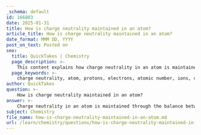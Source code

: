 ```yaml
---
_schema: default
id: 166803
date: 2025-01-31
title: How is charge neutrality maintained in an atom?
article_title: How is charge neutrality maintained in an atom?
date_format: MMM DD, YYYY
post_on_text: Posted on
seo:
  title: QuickTakes | Chemistry
  page_description: >-
    This content explains how charge neutrality in an atom is maintained through the balance of protons and electrons, discusses the formation of ions, and highlights the importance of this neutrality in chemical reactions.
  page_keywords: >-
    charge neutrality, atom, protons, electrons, atomic number, ions, chemical bonds, sodium, chlorine, electrostatic attraction, stability, molecules
author: QuickTakes
question: >-
    How is charge neutrality maintained in an atom?
answer: >-
    Charge neutrality in an atom is maintained through the balance between the number of protons and electrons. Here’s a detailed explanation of how this balance works:\n\n1. **Subatomic Particles**:\n   - **Protons**: These are positively charged particles located in the nucleus of the atom. The number of protons in an atom is referred to as the atomic number, which uniquely identifies an element.\n   - **Electrons**: These are negatively charged particles that orbit the nucleus in various energy levels or shells. In a neutral atom, the number of electrons equals the number of protons.\n\n2. **Charge Balance**:\n   - In a neutral atom, the positive charge from protons is exactly balanced by the negative charge from electrons. For example, a neutral carbon atom has 6 protons and 6 electrons, resulting in a net charge of zero:\n     $$ \n     \text{Total Charge} = (\text{Number of Protons}) - (\text{Number of Electrons}) = 6 - 6 = 0 \n     $$\n\n3. **Formation of Ions**:\n   - If an atom gains or loses electrons, it becomes an ion. For instance, if a sodium atom (which has 11 protons and 11 electrons) loses one electron, it becomes a sodium ion (Na⁺) with a positive charge because it now has 11 protons and only 10 electrons. Conversely, if a chlorine atom (which has 17 protons and 17 electrons) gains an electron, it becomes a chloride ion (Cl⁻) with a negative charge, having 17 protons and 18 electrons.\n\n4. **Chemical Bonds**:\n   - The transfer of electrons between atoms can lead to the formation of ionic bonds, as seen in the example of sodium chloride (NaCl). Here, sodium donates an electron to chlorine, resulting in the formation of Na⁺ and Cl⁻ ions. The electrostatic attraction between these oppositely charged ions helps maintain overall charge neutrality in the compound.\n\n5. **Conclusion**:\n   - Charge neutrality is a fundamental characteristic of atoms, achieved through the equal number of protons and electrons. This balance is crucial for the stability of atoms and the formation of molecules, as any imbalance leads to the creation of ions, which can participate in various chemical reactions.\n\nIn summary, charge neutrality in an atom is maintained by having an equal number of positively charged protons and negatively charged electrons, ensuring that the overall charge of the atom remains zero.
subject: Chemistry
file_name: how-is-charge-neutrality-maintained-in-an-atom.md
url: /learn/chemistry/questions/how-is-charge-neutrality-maintained-in-an-atom
---
```


&nbsp;